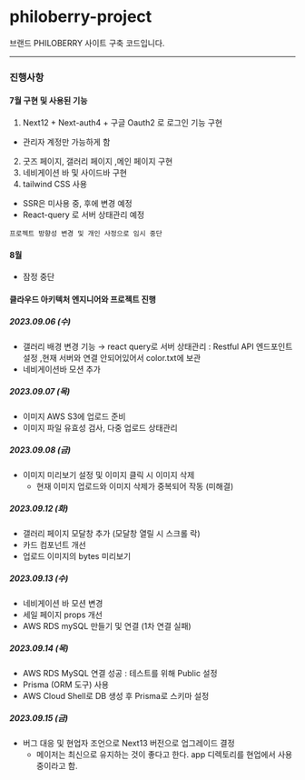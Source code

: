 # philoberry-project

브랜드 PHILOBERRY 사이트 구축 코드입니다.

---

### 진행사항

#### 7월 구현 및 사용된 기능

1. Next12 + Next-auth4 + 구글 Oauth2 로 로그인 기능 구현

- 관리자 계정만 가능하게 함

2. 굿즈 페이지, 갤러리 페이지 ,메인 페이지 구현
3. 네비게이션 바 및 사이드바 구현
4. tailwind CSS 사용

- SSR은 미사용 중, 후에 변경 예정
- React-query 로 서버 상태관리 예정

```
프로젝트 방향성 변경 및 개인 사정으로 임시 중단
```

#### 8월

- 잠정 중단

#### 클라우드 아키텍처 엔지니어와 프로젝트 진행

##### 2023.09.06 (수)

- 갤러리 배경 변경 기능 → react query로 서버 상태관리 : Restful API 엔드포인트 설정 ,현재 서버와 연결 안되어있어서 color.txt에 보관
- 네비게이션바 모션 추가

##### 2023.09.07 (목)

- 이미지 AWS S3에 업로드 준비
- 이미지 파일 유효성 검사, 다중 업로드 상태관리

##### 2023.09.08 (금)

- 이미지 미리보기 설정 및 이미지 클릭 시 이미지 삭제
  - 현재 이미지 업로드와 이미지 삭제가 중복되어 작동 (미해결)

##### 2023.09.12 (화)

- 갤러리 페이지 모달창 추가 (모달창 열릴 시 스크롤 락)
- 카드 컴포넌트 개선
- 업로드 이미지의 bytes 미리보기

##### 2023.09.13 (수)

- 네비게이션 바 모션 변경
- 세일 페이지 props 개선
- AWS RDS mySQL 만들기 및 연결 (1차 연결 실패)

##### 2023.09.14 (목)

- AWS RDS MySQL 연결 성공 : 테스트를 위해 Public 설정
- Prisma (ORM 도구) 사용
- AWS Cloud Shell로 DB 생성 후 Prisma로 스키마 설정

##### 2023.09.15 (금)

- 버그 대응 및 현업자 조언으로 Next13 버전으로 업그레이드 결정
  - 메이저는 최신으로 유지하는 것이 좋다고 한다. app 디렉토리를 현업에서 사용중이라고 함.

